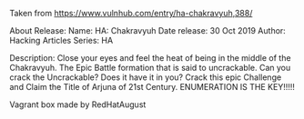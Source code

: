 Taken from https://www.vulnhub.com/entry/ha-chakravyuh,388/ 

About Release:
    Name: HA: Chakravyuh
    Date release: 30 Oct 2019
    Author: Hacking Articles
    Series: HA

Description:
    Close your eyes and feel the heat of being in the middle of the Chakravyuh. The Epic Battle formation that is said to uncrackable. Can you crack the Uncrackable? Does it have it in you? Crack this epic Challenge and Claim the Title of Arjuna of 21st Century.
    ENUMERATION IS THE KEY!!!!!

Vagrant box made by RedHatAugust
